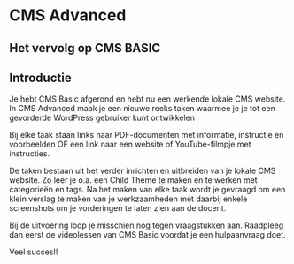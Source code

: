 # CMS Advanced

## Het vervolg op CMS BASIC

## Introductie

Je hebt CMS Basic afgerond en hebt nu een werkende lokale CMS website.
In CMS Advanced maak je een nieuwe reeks taken waarmee je je tot een gevorderde WordPress gebruiker kunt ontwikkelen

Bij elke taak staan links naar PDF-documenten met informatie, instructie  en voorbeelden OF een link naar een website of YouTube-filmpje met instructies.

De taken bestaan uit het verder inrichten en uitbreiden van je lokale CMS website.
Zo leer je o.a. een Child Theme te maken en te werken met categorieën en tags. Na het maken van elke taak wordt je gevraagd om een klein verslag te maken van je werkzaamheden met daarbij enkele screenshots om je vorderingen te laten zien aan de docent.

Bij de uitvoering loop je misschien nog tegen vraagstukken aan. Raadpleeg dan eerst de videolessen van CMS Basic voordat je een hulpaanvraag doet.

Veel succes!!
